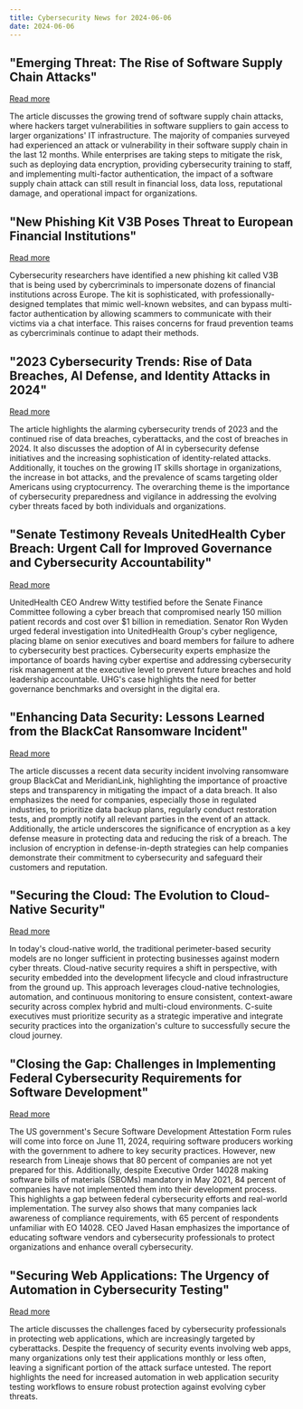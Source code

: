 ```yaml
---
title: Cybersecurity News for 2024-06-06
date: 2024-06-06
---
```


## "Emerging Threat: The Rise of Software Supply Chain Attacks"
[Read more](https://www.techradar.com/pro/security/software-supply-chains-are-proving-easy-pickings-for-cybercriminals)

The article discusses the growing trend of software supply chain attacks, where hackers target vulnerabilities in software suppliers to gain access to larger organizations' IT infrastructure. The majority of companies surveyed had experienced an attack or vulnerability in their software supply chain in the last 12 months. While enterprises are taking steps to mitigate the risk, such as deploying data encryption, providing cybersecurity training to staff, and implementing multi-factor authentication, the impact of a software supply chain attack can still result in financial loss, data loss, reputational damage, and operational impact for organizations.

## "New Phishing Kit V3B Poses Threat to European Financial Institutions"
[Read more](https://www.techradar.com/pro/security/this-dangerous-new-phishing-kit-is-hitting-victims-across-europe)

Cybersecurity researchers have identified a new phishing kit called V3B that is being used by cybercriminals to impersonate dozens of financial institutions across Europe. The kit is sophisticated, with professionally-designed templates that mimic well-known websites, and can bypass multi-factor authentication by allowing scammers to communicate with their victims via a chat interface. This raises concerns for fraud prevention teams as cybercriminals continue to adapt their methods.

## "2023 Cybersecurity Trends: Rise of Data Breaches, AI Defense, and Identity Attacks in 2024"
[Read more](https://www.forbes.com/sites/chuckbrooks/2024/06/05/alarming-cybersecurity-stats-what-you-need-to-know-in-2024/)

The article highlights the alarming cybersecurity trends of 2023 and the continued rise of data breaches, cyberattacks, and the cost of breaches in 2024. It also discusses the adoption of AI in cybersecurity defense initiatives and the increasing sophistication of identity-related attacks. Additionally, it touches on the growing IT skills shortage in organizations, the increase in bot attacks, and the prevalence of scams targeting older Americans using cryptocurrency. The overarching theme is the importance of cybersecurity preparedness and vigilance in addressing the evolving cyber threats faced by both individuals and organizations.

## "Senate Testimony Reveals UnitedHealth Cyber Breach: Urgent Call for Improved Governance and Cybersecurity Accountability"
[Read more](https://www.forbes.com/sites/noahbarsky/2024/06/05/what-if-the-scathing-unitedhealth-cyber-rebuke-was-yours/)

UnitedHealth CEO Andrew Witty testified before the Senate Finance Committee following a cyber breach that compromised nearly 150 million patient records and cost over $1 billion in remediation. Senator Ron Wyden urged federal investigation into UnitedHealth Group's cyber negligence, placing blame on senior executives and board members for failure to adhere to cybersecurity best practices. Cybersecurity experts emphasize the importance of boards having cyber expertise and addressing cybersecurity risk management at the executive level to prevent future breaches and hold leadership accountable. UHG's case highlights the need for better governance benchmarks and oversight in the digital era.

## "Enhancing Data Security: Lessons Learned from the BlackCat Ransomware Incident"
[Read more](https://www.forbes.com/sites/forbestechcouncil/2024/06/05/how-to-minimize-the-damage-from-data-breaches/)

The article discusses a recent data security incident involving ransomware group BlackCat and MeridianLink, highlighting the importance of proactive steps and transparency in mitigating the impact of a data breach. It also emphasizes the need for companies, especially those in regulated industries, to prioritize data backup plans, regularly conduct restoration tests, and promptly notify all relevant parties in the event of an attack. Additionally, the article underscores the significance of encryption as a key defense measure in protecting data and reducing the risk of a breach. The inclusion of encryption in defense-in-depth strategies can help companies demonstrate their commitment to cybersecurity and safeguard their customers and reputation.

## "Securing the Cloud: The Evolution to Cloud-Native Security"
[Read more](https://www.forbes.com/sites/forbestechcouncil/2024/06/05/why-cloud-native-security-requires-a-mindset-shift-in-the-c-suite/)

In today's cloud-native world, the traditional perimeter-based security models are no longer sufficient in protecting businesses against modern cyber threats. Cloud-native security requires a shift in perspective, with security embedded into the development lifecycle and cloud infrastructure from the ground up. This approach leverages cloud-native technologies, automation, and continuous monitoring to ensure consistent, context-aware security across complex hybrid and multi-cloud environments. C-suite executives must prioritize security as a strategic imperative and integrate security practices into the organization's culture to successfully secure the cloud journey.

## "Closing the Gap: Challenges in Implementing Federal Cybersecurity Requirements for Software Development"
[Read more](https://betanews.com/2024/06/05/80-percent-of-organizations-not-ready-for-cisa-rules-on-security-practices/)

The US government's Secure Software Development Attestation Form rules will come into force on June 11, 2024, requiring software producers working with the government to adhere to key security practices. However, new research from Lineaje shows that 80 percent of companies are not yet prepared for this. Additionally, despite Executive Order 14028 making software bills of materials (SBOMs) mandatory in May 2021, 84 percent of companies have not implemented them into their development process. This highlights a gap between federal cybersecurity efforts and real-world implementation. The survey also shows that many companies lack awareness of compliance requirements, with 65 percent of respondents unfamiliar with EO 14028. CEO Javed Hasan emphasizes the importance of educating software vendors and cybersecurity professionals to protect organizations and enhance overall cybersecurity.

## "Securing Web Applications: The Urgency of Automation in Cybersecurity Testing"
[Read more](https://betanews.com/2024/06/05/more-testing-needed-to-ensure-security-of-web-applications/)

The article discusses the challenges faced by cybersecurity professionals in protecting web applications, which are increasingly targeted by cyberattacks. Despite the frequency of security events involving web apps, many organizations only test their applications monthly or less often, leaving a significant portion of the attack surface untested. The report highlights the need for increased automation in web application security testing workflows to ensure robust protection against evolving cyber threats.

